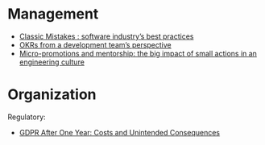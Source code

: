# Management

- [Classic Mistakes : software industry’s best practices](https://stevemcconnell.com/articles/classic-mistakes/)
- [OKRs from a development team’s perspective](https://zafulabs.com/2019/05/24/okrs-from-a-development-teams-perspective/)
- [Micro-promotions and mentorship: the big impact of small actions in an engineering culture](https://circleci.com/blog/micro-promotions-and-mentorship-the-big-impact-of-small-actions-in-an-engineering-culture/)

# Organization

Regulatory:
- [GDPR After One Year: Costs and Unintended Consequences](https://truthonthemarket.com/2019/05/24/gdpr-after-one-year-costs-and-unintended-consequences/)

